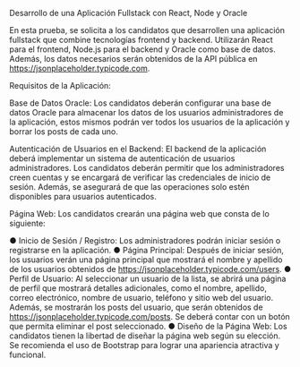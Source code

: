 Desarrollo de una Aplicación Fullstack con React, Node y Oracle

En esta prueba, se solicita a los candidatos que desarrollen una aplicación fullstack que combine tecnologías frontend y backend. Utilizarán React para el frontend, Node.js para el backend y Oracle como base de datos. Además, los datos necesarios serán obtenidos de la API pública en https://jsonplaceholder.typicode.com.

Requisitos de la Aplicación:

Base de Datos Oracle: Los candidatos deberán configurar una base de datos Oracle para almacenar los datos de los usuarios administradores de la aplicación, estos mismos podrán ver todos los usuarios de la aplicación y borrar los posts de cada uno.

Autenticación de Usuarios en el Backend: El backend de la aplicación deberá implementar un sistema de autenticación de usuarios administradores. Los candidatos deberán permitir que los administradores creen cuentas y se encargará de verificar las credenciales de inicio de sesión. Además, se asegurará de que las operaciones solo estén disponibles para usuarios autenticados.

Página Web: Los candidatos crearán una página web que consta de lo siguiente:

● Inicio de Sesión / Registro: Los administradores podrán iniciar sesión o registrarse en la aplicación.
● Página Principal: Después de iniciar sesión, los usuarios verán una página principal que mostrará el nombre y apellido de los usuarios obtenidos de https://jsonplaceholder.typicode.com/users.
● Perfil de Usuario: Al seleccionar un usuario de la lista, se abrirá una página de perfil que mostrará detalles adicionales, como el nombre, apellido, correo electrónico, nombre de usuario, teléfono y sitio web del usuario. Además, se mostrarán los posts del usuario, que serán obtenidos de https://jsonplaceholder.typicode.com/posts. Se deberá contar con un botón que permita eliminar el post seleccionado.
● Diseño de la Página Web: Los candidatos tienen la libertad de diseñar la página web según su elección. Se recomienda el uso de Bootstrap para lograr una apariencia atractiva y funcional.
